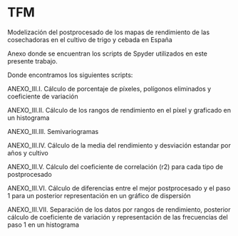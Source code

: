 # TFM
Modelización del postprocesado de los mapas de rendimiento de las cosechadoras en el cultivo de trigo y cebada en España

Anexo donde se encuentran los scripts de Spyder utilizados en este presente trabajo.

Donde encontramos los siguientes scripts:

ANEXO_III.I.  Cálculo de porcentaje de píxeles, polígonos eliminados y coeficiente de variación

ANEXO_III.II.  Cálculo de los rangos de rendimiento en el píxel y graficado en un histograma

ANEXO_III.III.  Semivariogramas

ANEXO_III.IV.  Cálculo de la media del rendimiento y desviación estandar por años y cultivo

ANEXO_III.V.  Cálculo del coeficiente de correlación (r2) para cada tipo de postprocesado

ANEXO_III.VI.  Cálculo de diferencias entre el mejor postprocesado y el paso 1 para un posterior representación en un gráfico de dispersión

ANEXO_III.VII.  Separación de los datos por rangos de rendimiento, posterior cálculo de coeficiente de variación y representación de las frecuencias del paso 1 en un histograma


